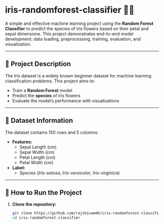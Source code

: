 # iris-randomforest-classifier 🌸🌳

A simple and effective machine learning project using the **Random Forest Classifier** to predict the species of iris flowers based on their petal and sepal dimensions. This project demonstrates end-to-end model development: data loading, preprocessing, training, evaluation, and visualization.

---

## 📁 Project Description

The Iris dataset is a widely known beginner dataset for machine learning classification problems. This project aims to:
- Train a **Random Forest** model
- Predict the **species** of iris flowers
- Evaluate the model’s performance with visualizations

---

## 🧾 Dataset Information

The dataset contains 150 rows and 5 columns:
- **Features:**
  - Sepal Length (cm)
  - Sepal Width (cm)
  - Petal Length (cm)
  - Petal Width (cm)
- **Label:**
  - Species (*Iris-setosa*, *Iris-versicolor*, *Iris-virginica*)



---

## 🚀 How to Run the Project

1. **Clone the repository:**
   ```bash
   git clone https://github.com/rajshivam46/iris-randomforest-classifier.git
   cd iris-randomforest-classifier
